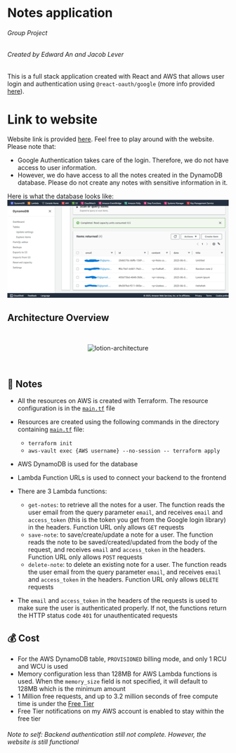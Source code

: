 # Notes application

###### Group Project

###### Created by Edward An and Jacob Lever

This is a full stack application created with React and AWS that allows user login and authentication using `@react-oauth/google` (more info provided [here](https://blog.logrocket.com/guide-adding-google-login-react-app/)).

# Link to website

Website link is provided [here](https://lotion-note-application.netlify.app/).
Feel free to play around with the website.
Please note that:

- Google Authentication takes care of the login. Therefore, we do not have access to user information.
- However, we do have access to all the notes created in the DynamoDB database. Please do not create any notes with sensitive information in it.

Here is what the database looks like:
![Database](Database.png)

## Architecture Overview

<br/>
<p align="center">
  <img src="https://res.cloudinary.com/mkf/image/upload/v1678683690/ENSF-381/labs/lotion-backedn_djxhiv.svg" alt="lotion-architecture" width="800"/>
</p>
<br/>

## :page_with_curl: Notes

- All the resources on AWS is created with Terraform. The resource configuration is in the [`main.tf`](infra/main.tf) file
- Resources are created using the following commands in the directory containing [`main.tf`](infra/main.tf) file:
  - `terraform init`
  - `aws-vault exec {AWS username} --no-session -- terraform apply`
- AWS DynamoDB is used for the database
- Lambda Function URLs is used to connect your backend to the frontend
- There are 3 Lambda functions:

  - `get-notes`: to retrieve all the notes for a user. The function reads the user email from the query parameter `email`, and receives `email` and `access_token` (this is the token you get from the Google login library) in the headers. Function URL only allows `GET` requests
  - `save-note`: to save/create/update a note for a user. The function reads the note to be saved/created/updated from the body of the request, and receives `email` and `access_token` in the headers. Function URL only allows `POST` requests
  - `delete-note`: to delete an existing note for a user. The function reads the user email from the query parameter `email`, and receives `email` and `access_token` in the headers. Function URL only allows `DELETE` requests

- The `email` and `access_token` in the headers of the requests is used to make sure the user is authenticated properly. If not, the functions return the HTTP status code `401` for unauthenticated requests

## :moneybag: Cost

- For the AWS DynamoDB table, `PROVISIONED` billing mode, and only 1 RCU and WCU is used
- Memory configuration less than 128MB for AWS Lambda functions is used. When the `memory_size` field is not specified, it will default to 128MB which is the minimum amount
- 1 Million free requests, and up to 3.2 million seconds of free compute time is under the [Free Tier](https://aws.amazon.com/free/)
- Free Tier notifications on my AWS account is enabled to stay within the free tier

###### Note to self: Backend authentication still not complete. However, the website is still functional
